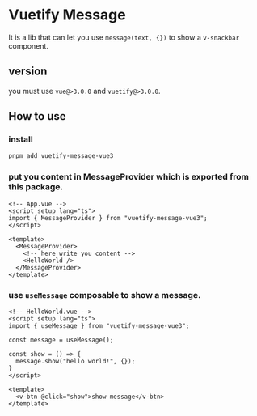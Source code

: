 # Vuetify Message 

It is a lib that can let you use `message(text, {})` to show a `v-snackbar` component.

## version

you must use `vue@>3.0.0` and `vuetify@>3.0.0`.

## How to use

### install

```bash
pnpm add vuetify-message-vue3
```

### put you content in MessageProvider which is exported from this package.


```vue
<!-- App.vue -->
<script setup lang="ts">
import { MessageProvider } from "vuetify-message-vue3";
</script>

<template>
  <MessageProvider>
    <!-- here write you content -->
    <HelloWorld />
  </MessageProvider>
</template>
```

### use `useMessage` composable to show a message.

```vue
<!-- HelloWorld.vue -->
<script setup lang="ts">
import { useMessage } from "vuetify-message-vue3";

const message = useMessage();

const show = () => {
  message.show("hello world!", {});
}
</script>

<template>
  <v-btn @click="show">show message</v-btn>
</template>
```